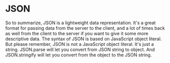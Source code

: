 # JSON
So to summarize, JSON is a lightweight data representation. It's a great format for passing data from the server to the client, and a lot of times back as well from the client to the server if you want to give it some more descriptive data. The syntax of JSON is based on JavaScript object literal. But please remember, JSON is not a JavaScript object literal. It's just a string. JSON.parse will let you convert from JSON string to object. And JSON.stringify will let you convert from the object to the JSON string.